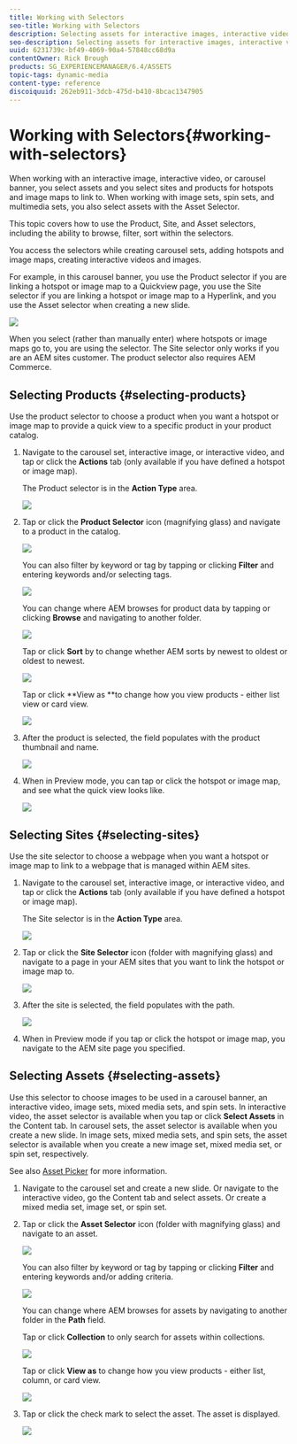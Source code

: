 ```yaml
---
title: Working with Selectors
seo-title: Working with Selectors
description: Selecting assets for interactive images, interactive video, and carousel banners
seo-description: Selecting assets for interactive images, interactive video, and carousel banners
uuid: 6231739c-bf49-4069-90a4-57848cc68d9a
contentOwner: Rick Brough
products: SG_EXPERIENCEMANAGER/6.4/ASSETS
topic-tags: dynamic-media
content-type: reference
discoiquuid: 262eb911-3dcb-475d-b410-8bcac1347905
---
```


# Working with Selectors{#working-with-selectors}

When working with an interactive image, interactive video, or carousel banner, you select assets and you select sites and products for hotspots and image maps to link to. When working with image sets, spin sets, and multimedia sets, you also select assets with the Asset Selector.

This topic covers how to use the Product, Site, and Asset selectors, including the ability to browse, filter, sort within the selectors.

You access the selectors while creating carousel sets, adding hotspots and image maps, creating interactive videos and images.

For example, in this carousel banner, you use the Product selector if you are linking a hotspot or image map to a Quickview page, you use the Site selector if you are linking a hotspot or image map to a Hyperlink, and you use the Asset selector when creating a new slide.

![](assets/chlimage_1-520.png)

When you select (rather than manually enter) where hotspots or image maps go to, you are using the selector. The Site selector only works if you are an AEM sites customer. The product selector also requires AEM Commerce.

## Selecting Products {#selecting-products}

Use the product selector to choose a product when you want a hotspot or image map to provide a quick view to a specific product in your product catalog.

1. Navigate to the carousel set, interactive image, or interactive video, and tap or click the **Actions** tab (only available if you have defined a hotspot or image map).

   The Product selector is in the **Action Type** area.

   ![](assets/chlimage_1-521.png)

1. Tap or click the **Product Selector** icon (magnifying glass) and navigate to a product in the catalog.

   ![](assets/chlimage_1-522.png)

   You can also filter by keyword or tag by tapping or clicking **Filter** and entering keywords and/or selecting tags.

   ![](assets/chlimage_1-523.png)

   You can change where AEM browses for product data by tapping or clicking **Browse** and navigating to another folder.

   ![](assets/chlimage_1-524.png)

   Tap or click **Sort** by to change whether AEM sorts by newest to oldest or oldest to newest.

   ![](assets/chlimage_1-525.png)

   Tap or click **View as **to change how you view products - either list view or card view.

   ![](assets/chlimage_1-526.png)

1. After the product is selected, the field populates with the product thumbnail and name.

   ![](assets/chlimage_1-527.png)

1. When in Preview mode, you can tap or click the hotspot or image map, and see what the quick view looks like.

   ![](assets/chlimage_1-528.png)

## Selecting Sites {#selecting-sites}

Use the site selector to choose a webpage when you want a hotspot or image map to link to a webpage that is managed within AEM sites.

1. Navigate to the carousel set, interactive image, or interactive video, and tap or click the **Actions** tab (only available if you have defined a hotspot or image map).

   The Site selector is in the **Action Type** area.

   ![](assets/chlimage_1-529.png)

1. Tap or click the **Site Selector** icon (folder with magnifying glass) and navigate to a page in your AEM sites that you want to link the hotspot or image map to.

   ![](assets/chlimage_1-530.png)

1. After the site is selected, the field populates with the path.

   ![](assets/chlimage_1-531.png)

1. When in Preview mode if you tap or click the hotspot or image map, you navigate to the AEM site page you specified.

## Selecting Assets {#selecting-assets}

Use this selector to choose images to be used in a carousel banner, an interactive video, image sets, mixed media sets, and spin sets. In interactive video, the asset selector is available when you tap or click **Select Assets** in the Content tab. In carousel sets, the asset selector is available when you create a new slide. In image sets, mixed media sets, and spin sets, the asset selector is available when you create a new image set, mixed media set, or spin set, respectively.

See also [Asset Picker](../../assets/using/asset-selector.md) for more information.

1. Navigate to the carousel set and create a new slide. Or navigate to the interactive video, go the Content tab and select assets. Or create a mixed media set, image set, or spin set.
1. Tap or click the **Asset Selector** icon (folder with magnifying glass) and navigate to an asset.

   ![](assets/chlimage_1-532.png)

   You can also filter by keyword or tag by tapping or clicking **Filter** and entering keywords and/or adding criteria.

   ![](assets/chlimage_1-533.png)

   You can change where AEM browses for assets by navigating to another folder in the **Path** field.

   Tap or click **Collection** to only search for assets within collections.

   ![](assets/chlimage_1-534.png)

   Tap or click **View as** to change how you view products - either list, column, or card view.

   ![](assets/chlimage_1-535.png)

1. Tap or click the check mark to select the asset. The asset is displayed.

   ![](assets/chlimage_1-536.png)

